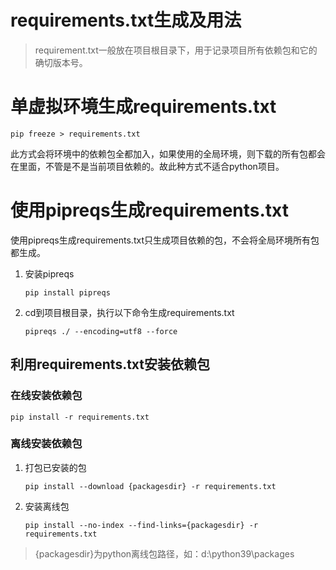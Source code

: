 

# requirements.txt生成及用法

>  requirement.txt一般放在项目根目录下，用于记录项目所有依赖包和它的确切版本号。

# 单虚拟环境生成requirements.txt

```shell
pip freeze > requirements.txt
```

此方式会将环境中的依赖包全都加入，如果使用的全局环境，则下载的所有包都会在里面，不管是不是当前项目依赖的。故此种方式不适合python项目。

# 使用pipreqs生成requirements.txt

使用pipreqs生成requirements.txt只生成项目依赖的包，不会将全局环境所有包都生成。

1. 安装pipreqs

   ```shell
   pip install pipreqs
   ```

2. cd到项目根目录，执行以下命令生成requirements.txt

   ```shell
   pipreqs ./ --encoding=utf8 --force
   ```

## 利用requirements.txt安装依赖包

### 在线安装依赖包

```shell
pip install -r requirements.txt
```

### 离线安装依赖包

1. 打包已安装的包

   ```shell
   pip install --download {packagesdir} -r requirements.txt
   ```

2. 安装离线包

   ```shell
   pip install --no-index --find-links={packagesdir} -r requirements.txt
   ```

> {packagesdir}为python离线包路径，如：d:\python39\packages

